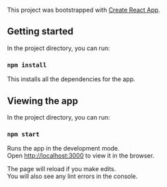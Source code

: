 This project was bootstrapped with [Create React App](https://github.com/facebook/create-react-app).

## Getting started

In the project directory, you can run:

### `npm install`

This installs all the dependencies for the app.  

## Viewing the app

In the project directory, you can run:

### `npm start`

Runs the app in the development mode.<br />
Open [http://localhost:3000](http://localhost:3000) to view it in the browser.

The page will reload if you make edits.<br />
You will also see any lint errors in the console.
